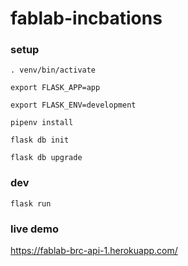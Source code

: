 # fablab-incbations

### setup
`. venv/bin/activate`

`export FLASK_APP=app`

`export FLASK_ENV=development`

`pipenv install`

`flask db init`

`flask db upgrade`

### dev
`flask run`

### live demo
https://fablab-brc-api-1.herokuapp.com/
